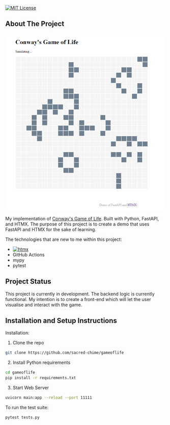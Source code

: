 [![MIT License][license-shield]][license-url]

## About The Project

[![Conway's Game of Life Screen Shot][product-screenshot]](https://github.com/sacred-chime)

My implementation of [Conway's Game of Life](https://en.wikipedia.org/wiki/Conway%27s_Game_of_Life). Built with Python, FastAPI, and HTMX. The purpose of this project is to create a demo that uses FastAPI and HTMX for the sake of learning.

The technologies that are new to me within this project:

- [![htmx][htmx.com]][HTMX-url]
- GitHub Actions
- mypy
- pytest

## Project Status

This project is currently in development. The backend logic is currently functional. My intention is to create a front-end which will let the user visualise and interact with the game.

## Installation and Setup Instructions

Installation:

1. Clone the repo

```bash
git clone https://github.com/sacred-chime/gameoflife

```

2. Install Python requirements

```bash
cd gameoflife
pip install -r requirements.txt
```

3. Start Web Server

```bash
uvicorn main:app --reload --port 11111
```

To run the test suite:

```bash
pytest tests.py
```

<!-- MARKDOWN LINKS & IMAGES -->

[license-shield]: https://img.shields.io/github/license/sacred-chime/gameoflife.svg?style=for-the-badge
[license-url]: https://github.com/sacred-chime/gameoflife/blob/master/LICENSE.txt
[product-screenshot]: images/screenshot.png
[htmx.com]: https://img.shields.io/badge/HTMX-20232A?style=for-the-badge&logo=amazonapigateway&logoColor=61DAFB
[htmx-url]: https://htmx.org/
